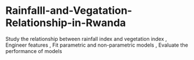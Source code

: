 # Rainfalll-and-Vegatation-Relationship-in-Rwanda
Study the relationship between rainfall index and vegetation index , Engineer features , Fit parametric and non-parametric models , Evaluate the performance of models
